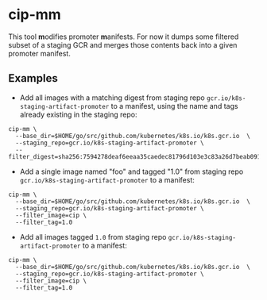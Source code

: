 # cip-mm

This tool **m**odifies promoter **m**anifests. For now it dumps some filtered
subset of a staging GCR and merges those contents back into a given promoter
manifest.

## Examples

- Add all images with a matching digest from staging repo
  `gcr.io/k8s-staging-artifact-promoter` to a manifest, using the name and tags
  already existing in the staging repo:

```
cip-mm \
  --base_dir=$HOME/go/src/github.com/kubernetes/k8s.io/k8s.gcr.io  \
  --staging_repo=gcr.io/k8s-staging-artifact-promoter \
  --filter_digest=sha256:7594278deaf6eeaa35caedec81796d103e3c83a26d7beab091a5d25a9ba6aa16
```

- Add a single image named "foo" and tagged "1.0" from staging repo
  `gcr.io/k8s-staging-artifact-promoter` to a manifest:

```
cip-mm \
  --base_dir=$HOME/go/src/github.com/kubernetes/k8s.io/k8s.gcr.io  \
  --staging_repo=gcr.io/k8s-staging-artifact-promoter \
  --filter_image=cip \
  --filter_tag=1.0
```

- Add all images tagged `1.0` from staging repo
  `gcr.io/k8s-staging-artifact-promoter` to a manifest:

```
cip-mm \
  --base_dir=$HOME/go/src/github.com/kubernetes/k8s.io/k8s.gcr.io  \
  --staging_repo=gcr.io/k8s-staging-artifact-promoter \
  --filter_image=cip \
  --filter_tag=1.0
```
